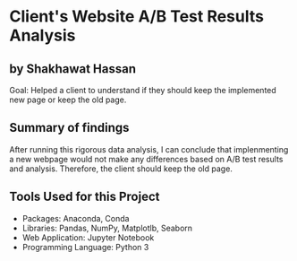 # Client's Website A/B Test Results Analysis
## by Shakhawat Hassan


Goal: Helped a client to understand if they should keep the implemented new page or keep the old page.

## Summary of findings
After running this rigorous data analysis, I can conclude that implenmenting a new webpage would not make any differences based on A/B test results and analysis. Therefore, the client should keep the old page.

## Tools Used for this Project
  - Packages: Anaconda, Conda
  - Libraries: Pandas, NumPy, Matplotlb, Seaborn
  - Web Application: Jupyter Notebook
  - Programming Language: Python 3

